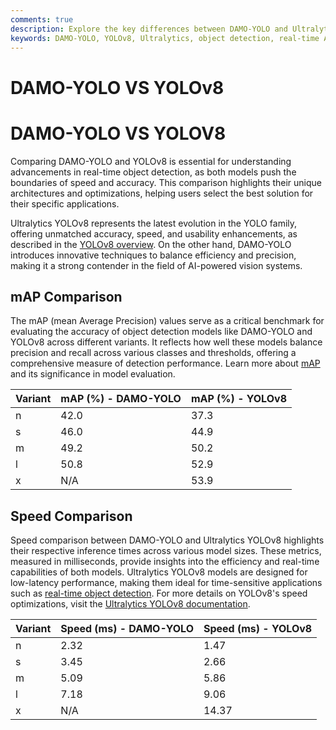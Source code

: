 ```yaml
---
comments: true
description: Explore the key differences between DAMO-YOLO and Ultralytics YOLOv8, two leading models in object detection. This comprehensive comparison highlights their performance in real-time AI, edge AI, and computer vision, helping developers choose the best model for their applications.
keywords: DAMO-YOLO, YOLOv8, Ultralytics, object detection, real-time AI, edge AI, computer vision, model comparison, deep learning, AI models
---
```


# DAMO-YOLO VS YOLOv8

# DAMO-YOLO VS YOLOV8

Comparing DAMO-YOLO and YOLOv8 is essential for understanding advancements in real-time object detection, as both models push the boundaries of speed and accuracy. This comparison highlights their unique architectures and optimizations, helping users select the best solution for their specific applications.

Ultralytics YOLOv8 represents the latest evolution in the YOLO family, offering unmatched accuracy, speed, and usability enhancements, as described in the [YOLOv8 overview](https://docs.ultralytics.com/models/yolov8/). On the other hand, DAMO-YOLO introduces innovative techniques to balance efficiency and precision, making it a strong contender in the field of AI-powered vision systems.

## mAP Comparison

The mAP (mean Average Precision) values serve as a critical benchmark for evaluating the accuracy of object detection models like DAMO-YOLO and YOLOv8 across different variants. It reflects how well these models balance precision and recall across various classes and thresholds, offering a comprehensive measure of detection performance. Learn more about [mAP](https://www.ultralytics.com/glossary/mean-average-precision-map) and its significance in model evaluation.

| Variant | mAP (%) - DAMO-YOLO | mAP (%) - YOLOv8 |
| ------- | ------------------- | ---------------- |
| n       | 42.0                | 37.3             |
| s       | 46.0                | 44.9             |
| m       | 49.2                | 50.2             |
| l       | 50.8                | 52.9             |
| x       | N/A                 | 53.9             |

## Speed Comparison

Speed comparison between DAMO-YOLO and Ultralytics YOLOv8 highlights their respective inference times across various model sizes. These metrics, measured in milliseconds, provide insights into the efficiency and real-time capabilities of both models. Ultralytics YOLOv8 models are designed for low-latency performance, making them ideal for time-sensitive applications such as [real-time object detection](https://docs.ultralytics.com/tasks/detect/). For more details on YOLOv8's speed optimizations, visit the [Ultralytics YOLOv8 documentation](https://docs.ultralytics.com/models/yolov8/).

| Variant | Speed (ms) - DAMO-YOLO | Speed (ms) - YOLOv8 |
| ------- | ---------------------- | ------------------- |
| n       | 2.32                   | 1.47                |
| s       | 3.45                   | 2.66                |
| m       | 5.09                   | 5.86                |
| l       | 7.18                   | 9.06                |
| x       | N/A                    | 14.37               |
